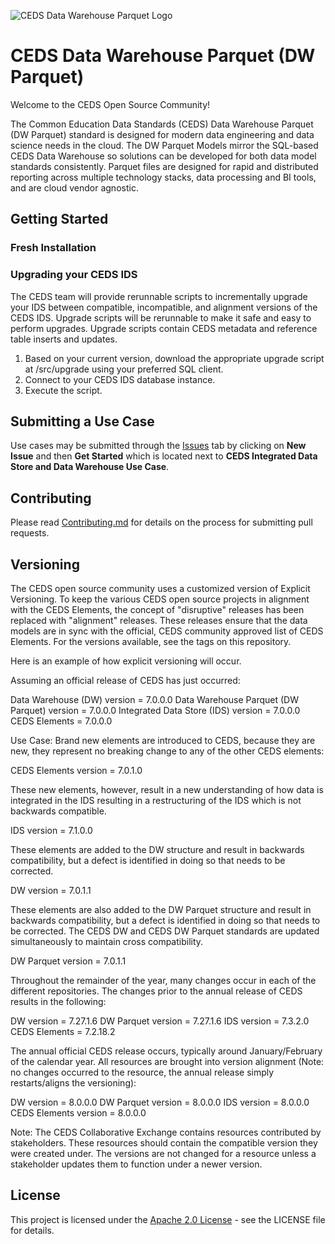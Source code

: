 ![CEDS Data Warehouse Parquet Logo](/res/CEDS-IDS-Logo-Full-Medium.png "CEDS Data Warehouse Parquet")

# CEDS Data Warehouse Parquet (DW Parquet)
Welcome to the CEDS Open Source Community!

The Common Education Data Standards (CEDS) Data Warehouse Parquet (DW Parquet) standard is designed for modern data engineering and data science needs in the cloud. The DW Parquet Models mirror the SQL-based CEDS Data Warehouse so solutions can be developed for both data model standards consistently. Parquet files are designed for rapid and distributed reporting across multiple technology stacks, data processing and BI tools, and are cloud vendor agnostic. 

## Getting Started
### Fresh Installation

### Upgrading your CEDS IDS
The CEDS team  will provide rerunnable scripts to incrementally upgrade your IDS between compatible, incompatible, and alignment versions of the CEDS IDS. Upgrade scripts will be rerunnable to make it safe and easy to perform upgrades. Upgrade scripts contain CEDS metadata and reference table inserts and updates.
1.	Based on your current version, download the appropriate upgrade script at /src/upgrade using your preferred SQL client.
2.	Connect to your CEDS IDS database instance.
3.	Execute the script.

## Submitting a Use Case
Use cases may be submitted through the [Issues](https://github.com/CEDStandards/CEDS-Data-Warehouse-Parquet/issues) tab by clicking on **New Issue** and then **Get Started** which is located next to **CEDS Integrated Data Store and Data Warehouse Use Case**.

## Contributing
Please read [Contributing.md](https://github.com/CEDStandards/CEDS-IDS/blob/master/Contributing.md) for details on the process for submitting pull requests.

## Versioning
The CEDS open source community uses a customized version of Explicit Versioning. To keep the various CEDS open source projects in alignment with the CEDS Elements, the concept of "disruptive" releases has been replaced with "alignment" releases. These releases ensure that the data models are in sync with the official, CEDS community approved list of CEDS Elements. For the versions available, see the tags on this repository.

Here is an example of how explicit versioning will occur.

Assuming an official release of CEDS has just occurred:

Data Warehouse (DW) version = 7.0.0.0
Data Warehouse Parquet (DW Parquet) version = 7.0.0.0
Integrated Data Store (IDS) version = 7.0.0.0
CEDS Elements = 7.0.0.0

Use Case:
Brand new elements are introduced to CEDS, because they are new, they represent no breaking change to any of the other CEDS elements:

CEDS Elements version = 7.0.1.0

These new elements, however, result in a new understanding of how data is integrated in the IDS resulting in a restructuring of the IDS which is not backwards compatible.

IDS version = 7.1.0.0

These elements are added to the DW structure and result in backwards compatibility, but a defect is identified in doing so that needs to be corrected.

DW version = 7.0.1.1

These elements are also added to the DW Parquet structure and result in backwards compatibility, but a defect is identified in doing so that needs to be corrected.  The CEDS DW and CEDS DW Parquet standards are updated simultaneously to maintain cross compatibility. 

DW Parquet version = 7.0.1.1

Throughout the remainder of the year, many changes occur in each of the different repositories. The changes prior to the annual release of CEDS results in the following:

DW version = 7.27.1.6
DW Parquet version = 7.27.1.6
IDS version = 7.3.2.0
CEDS Elements = 7.2.18.2

The annual official CEDS release occurs, typically around January/February of the calendar year. All resources are brought into version alignment (Note: no changes occurred to the resource, the annual release simply restarts/aligns the versioning):

DW version = 8.0.0.0
DW Parquet version = 8.0.0.0
IDS version = 8.0.0.0
CEDS Elements version = 8.0.0.0

Note: The CEDS Collaborative Exchange contains resources contributed by stakeholders. These resources should contain the compatible version they were created under.  The versions are not changed for a resource unless a stakeholder updates them to function under a newer version.

## License
This project is licensed under the [Apache 2.0 License](https://github.com/CEDStandards/CEDS-Collaborative-Exchange/blob/master/LICENSE) - see the LICENSE file for details.

